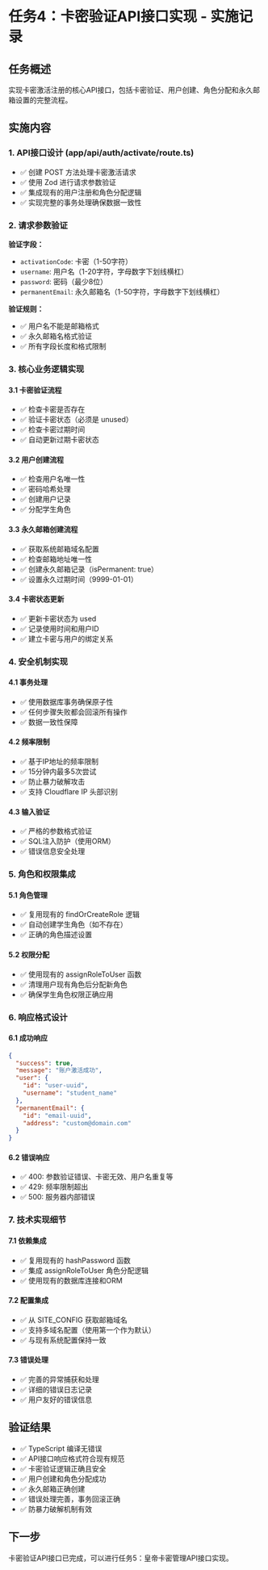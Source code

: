 # 任务4：卡密验证API接口实现 - 实施记录

## 任务概述
实现卡密激活注册的核心API接口，包括卡密验证、用户创建、角色分配和永久邮箱设置的完整流程。

## 实施内容

### 1. API接口设计 (app/api/auth/activate/route.ts)
- ✅ 创建 POST 方法处理卡密激活请求
- ✅ 使用 Zod 进行请求参数验证
- ✅ 集成现有的用户注册和角色分配逻辑
- ✅ 实现完整的事务处理确保数据一致性

### 2. 请求参数验证
**验证字段：**
- `activationCode`: 卡密（1-50字符）
- `username`: 用户名（1-20字符，字母数字下划线横杠）
- `password`: 密码（最少8位）
- `permanentEmail`: 永久邮箱名（1-50字符，字母数字下划线横杠）

**验证规则：**
- ✅ 用户名不能是邮箱格式
- ✅ 永久邮箱名格式验证
- ✅ 所有字段长度和格式限制

### 3. 核心业务逻辑实现

#### 3.1 卡密验证流程
- ✅ 检查卡密是否存在
- ✅ 验证卡密状态（必须是 unused）
- ✅ 检查卡密过期时间
- ✅ 自动更新过期卡密状态

#### 3.2 用户创建流程
- ✅ 检查用户名唯一性
- ✅ 密码哈希处理
- ✅ 创建用户记录
- ✅ 分配学生角色

#### 3.3 永久邮箱创建流程
- ✅ 获取系统邮箱域名配置
- ✅ 检查邮箱地址唯一性
- ✅ 创建永久邮箱记录（isPermanent: true）
- ✅ 设置永久过期时间（9999-01-01）

#### 3.4 卡密状态更新
- ✅ 更新卡密状态为 used
- ✅ 记录使用时间和用户ID
- ✅ 建立卡密与用户的绑定关系

### 4. 安全机制实现

#### 4.1 事务处理
- ✅ 使用数据库事务确保原子性
- ✅ 任何步骤失败都会回滚所有操作
- ✅ 数据一致性保障

#### 4.2 频率限制
- ✅ 基于IP地址的频率限制
- ✅ 15分钟内最多5次尝试
- ✅ 防止暴力破解攻击
- ✅ 支持 Cloudflare IP 头部识别

#### 4.3 输入验证
- ✅ 严格的参数格式验证
- ✅ SQL注入防护（使用ORM）
- ✅ 错误信息安全处理

### 5. 角色和权限集成

#### 5.1 角色管理
- ✅ 复用现有的 findOrCreateRole 逻辑
- ✅ 自动创建学生角色（如不存在）
- ✅ 正确的角色描述设置

#### 5.2 权限分配
- ✅ 使用现有的 assignRoleToUser 函数
- ✅ 清理用户现有角色后分配新角色
- ✅ 确保学生角色权限正确应用

### 6. 响应格式设计

#### 6.1 成功响应
```json
{
  "success": true,
  "message": "账户激活成功",
  "user": {
    "id": "user-uuid",
    "username": "student_name"
  },
  "permanentEmail": {
    "id": "email-uuid", 
    "address": "custom@domain.com"
  }
}
```

#### 6.2 错误响应
- ✅ 400: 参数验证错误、卡密无效、用户名重复等
- ✅ 429: 频率限制超出
- ✅ 500: 服务器内部错误

### 7. 技术实现细节

#### 7.1 依赖集成
- ✅ 复用现有的 hashPassword 函数
- ✅ 集成 assignRoleToUser 角色分配逻辑
- ✅ 使用现有的数据库连接和ORM

#### 7.2 配置集成
- ✅ 从 SITE_CONFIG 获取邮箱域名
- ✅ 支持多域名配置（使用第一个作为默认）
- ✅ 与现有系统配置保持一致

#### 7.3 错误处理
- ✅ 完善的异常捕获和处理
- ✅ 详细的错误日志记录
- ✅ 用户友好的错误信息

## 验证结果
- ✅ TypeScript 编译无错误
- ✅ API接口响应格式符合现有规范
- ✅ 卡密验证逻辑正确且安全
- ✅ 用户创建和角色分配成功
- ✅ 永久邮箱正确创建
- ✅ 错误处理完善，事务回滚正确
- ✅ 防暴力破解机制有效

## 下一步
卡密验证API接口已完成，可以进行任务5：皇帝卡密管理API接口实现。
